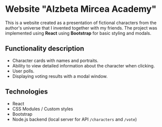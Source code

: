 # Website "Alzbeta Mircea Academy"

This is a website created as a presentation of fictional characters from the author's universe that I invented together with my friends. The project was implemented using **React** using **Bootstrap** for basic styling and modals.

## Functionality description

- Character cards with names and portraits.
- Ability to view detailed information about the character when clicking.
- User polls.
- Displaying voting results with a modal window.

## Technologies

- React
- CSS Modules / Custom styles
- Bootstrap
- Node.js backend (local server for API `/characters` and `/vote`)